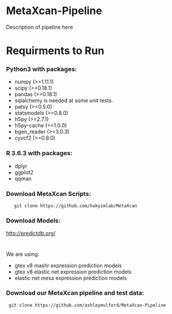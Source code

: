 # MetaXcan-Pipeline
Description of pipeline here

# Requirments to Run
### Python3 with packages:
- numpy (>=1.11.1)
- scipy (>=0.18.1)
- pandas (>=0.18.1)
- sqlalchemy is needed at some unit tests.
- patsy (>=0.5.0)
- statsmodels (>=0.8.0)
- h5py (>=2.7.1)
- h5py-cache (>=1.0.0)
- bgen_reader (>=3.0.3)
- cyvcf2 (>=0.8.0)

### R 3.6.3 with packages:
- dplyr
- ggplot2
- qqman

### Download MetaXcan Scripts:
 
       git clone https://github.com/hakyimlab/MetaXcan
       
### Download Models:
http://predictdb.org/
#
We are using:
- gtex v8 mashr expression prediction models
- gtex v8 elastic net expression prediction models
- elastic net mesa expression prediction models


### Download our MetaXcan pipeline and test data:

     git clone https://github.com/ashleymulford/MetaXcan-Pipeline

    
    

